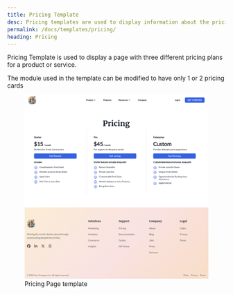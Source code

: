 ```yaml
---
title: Pricing Template
desc: Pricing templates are used to display information about the pricing of a service or a system.
permalink: /docs/templates/pricing/
heading: Pricing
---
```


Pricing Template is used to display a page with three different pricing plans for a product or service.

The module used in the template can be modified to have only 1 or 2 pricing cards

<figure>
  <img src="pricing.png" alt="Pricing Page composed of title and three pricing options" eleventy:widths="500">
  <figcaption>Pricing Page template</figcaption>
</figure>
